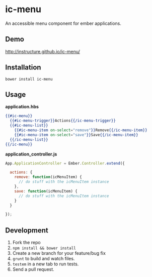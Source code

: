 ic-menu
=======

An accessible menu component for ember applications.

Demo
----

http://instructure.github.io/ic-menu/

Installation
------------

`bower install ic-menu`

Usage
-----

__application.hbs__

```handlebars
{{#ic-menu}}
  {{#ic-menu-trigger}}Actions{{/ic-menu-trigger}}
  {{#ic-menu-list}}
    {{#ic-menu-item on-select="remove"}}Remove{{/ic-menu-item}}
    {{#ic-menu-item on-select="save"}}Save{{/ic-menu-item}}
  {{/ic-menu-list}}
{{/ic-menu}}
```

__application_controller.js__

```js
App.ApplicationController = Ember.Controller.extend({

  actions: {
    remove: function(icMenuItem) {
      // do stuff with the icMenuItem instance
    },
    save: function(icMenuItem) {
      // do stuff with the icMenuItem instance
    }
  }

});
```

Development
-----------

1. Fork the repo
2. `npm install && bower install`
3. Create a new branch for your feature/bug fix
4. `grunt` to build and watch files.
5. `testem` in a new tab to run tests.
6. Send a pull request.


